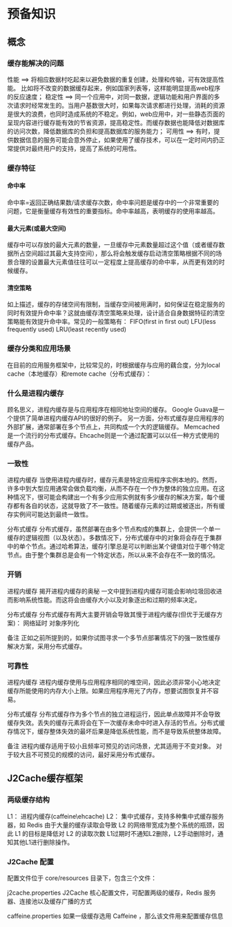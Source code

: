 

# 预备知识

## 概念

### 缓存能解决的问题
性能 
==> 将相应数据村吃起来以避免数据的重复创建，处理和传输，可有效提高性能。
比如将不改变的数据缓存起来，例如国家列表等，这样能明显提高web程序的反应速度；
稳定性 
==> 同一个应用中，对同一数据，逻辑功能和用户界面的多次请求时经常发生的。当用户基数很大时，如果每次请求都进行处理，消耗的资源是很大的浪费，也同时造成系统的不稳定。例如，web应用中，对一些静态页面的呈现内容进行缓存能有效的节省资源，提高稳定性。而缓存数据也能降低对数据库的访问次数，降低数据库的负担和提高数据库的服务能力；
可用性 
==> 有时，提供数据信息的服务可能会意外停止，如果使用了缓存技术，可以在一定时间内扔正常提供对最终用户的支持，提高了系统的可用性。

### 缓存特征

#### 命中率
命中率=返回正确结果数/请求缓存次数，命中率问题是缓存中的一个非常重要的问题，它是衡量缓存有效性的重要指标。命中率越高，表明缓存的使用率越高。
 
#### 最大元素(或最大空间)
缓存中可以存放的最大元素的数量，一旦缓存中元素数量超过这个值（或者缓存数据所占空间超过其最大支持空间），那么将会触发缓存启动清空策略根据不同的场景合理的设置最大元素值往往可以一定程度上提高缓存的命中率，从而更有效的时候缓存。

#### 清空策略
如上描述，缓存的存储空间有限制，当缓存空间被用满时，如何保证在稳定服务的同时有效提升命中率？这就由缓存清空策略来处理，设计适合自身数据特征的清空策略能有效提升命中率。常见的一般策略有：
FIFO(first in first out)
LFU(less frequently used)
LRU(least recently used)

### 缓存分类和应用场景
在目前的应用服务框架中，比较常见的，时根据缓存与应用的藕合度，分为local cache（本地缓存）和remote cache（分布式缓存）：


### 什么是进程内缓存
顾名思义，进程内缓存是与应用程序在相同地址空间的缓存。
Google Guava是一个提供了简单进程内缓存API的很好的例子。
另一方面，分布式缓存是应用程序的外部扩展，通常部署在多个节点上，共同构成一个大的逻辑缓存。
Memcached是一个流行的分布式缓存。Ehcache则是一个通过配置可以以任一种方式使用的缓存产品。


### 一致性
进程内缓存
当使用进程内缓存时，缓存元素是特定应用程序实例本地的。然而，许多中到大型应用通常会做负载均衡，从而不存在一个作为整体的独立应用。在这种情况下，很可能会构建出一个有多少应用实例就有多少缓存的解决方案，每个缓存都有各自的状态，这就导致了不一致性。随着缓存元素的过期或被逐出，所有缓存实例间可能达到最终一致性。

分布式缓存
分布式缓存，虽然部署在由多个节点构成的集群上，会提供一个单一缓存的逻辑视图（以及状态）。多数情况下，分布式缓存中的对象将会存在于集群中的单个节点。通过哈希算法，缓存引擎总是可以判断出某个键值对位于哪个特定节点。由于整个集群总是会有一个特定状态，所以从来不会存在不一致的情况。


### 开销
进程内缓存
揭开进程内缓存的奥秘 一文中提到进程内缓存可能会影响垃圾回收进而影响系统性能。而这将会由缓存大小以及对象逐出和过期的频率决定。

分布式缓存
分布式缓存有两大主要开销会导致其慢于进程内缓存(但优于无缓存方案)：
网络延时
对象序列化

备注
正如之前所提到的，如果你试图寻求一个多节点部署情况下的强一致性缓存解决方案，采用分布式缓存。


### 可靠性
进程内缓存
进程内缓存使用与应用程序相同的堆空间，因此必须非常小心地决定缓存所能使用的内存大小上限。如果应用程序用光了内存，想要试图恢复并不容易。

分布式缓存
分布式缓存作为多个节点的独立进程运行，因此单点故障并不会导致缓存失效。丢失的缓存元素将会在下一次缓存未命中时进入存活的节点。分布式缓存情况下，缓存整体失效的最坏后果是降低系统性能，而不是导致系统整体故障。

备注
进程内缓存适用于较小且频率可预见的访问场景，尤其适用于不变对象。
对于较大且不可预见的规模的访问，最好采用分布式缓存。


## J2Cache缓存框架

### 两级缓存结构
L1： 进程内缓存(caffeine\ehcache) 
L2： 集中式缓存，支持多种集中式缓存服务器，如 Redis
由于大量的缓存读取会导致 L2 的网络带宽成为整个系统的瓶颈，因此 L1 的目标是降低对 L2 的读取次数
L1过期时不通知L2删除，L2手动删除时，通知其他L1进行删除操作。


### J2Cache 配置

配置文件位于 core/resources 目录下，包含三个文件：

j2cache.properties J2Cache 核心配置文件，可配置两级的缓存，Redis 服务器、连接池以及缓存广播的方式

caffeine.properties 如果一级缓存选用 Caffeine ，那么该文件用来配置缓存信息


